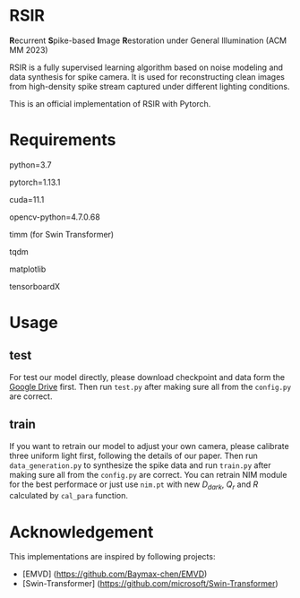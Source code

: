 # RSIR
**R**ecurrent **S**pike-based **I**mage **R**estoration under General Illumination (ACM MM 2023)

RSIR is a fully supervised learning algorithm based on noise modeling and data synthesis for spike camera.
It is used for reconstructing clean images from high-density spike stream captured under different lighting conditions.

This is an official implementation of RSIR with Pytorch.

# Requirements
python=3.7

pytorch=1.13.1

cuda=11.1

opencv-python=4.7.0.68

timm (for Swin Transformer)

tqdm

matplotlib

tensorboardX

# Usage
## test
For test our model directly, please download checkpoint and data form the [Google Drive](https://drive.google.com/drive/folders/1oYGCuHLqJ8hH6kpQuyH0uDddhz1NefKz?usp=drive_link) first.
Then run `test.py` after making sure all from the `config.py` are correct. 

## train
If you want to retrain our model to adjust your own camera, please calibrate three uniform light first, following the details of our paper.
Then run `data_generation.py` to synthesize the spike data and run `train.py` after making sure all from the `config.py` are correct.
You can retrain NIM module for the best performace or just use `nim.pt` with new $D_{dark}$, $Q_r$ and $R$ calculated by `cal_para` function.

# Acknowledgement
This implementations are inspired by following projects:

- [EMVD] (https://github.com/Baymax-chen/EMVD)
- [Swin-Transformer] (https://github.com/microsoft/Swin-Transformer)
